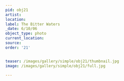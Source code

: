 ```yaml
---
pid: obj21
artist: 
location: 
label: The Bitter Waters
_date: 6/10/06
object_type: photo
current_location: 
source: 
order: '21'


teaser: /images/gallery/simple/obj21/thumbnail.jpg
image: /images/gallery/simple/obj21/full.jpg
 
---
```

